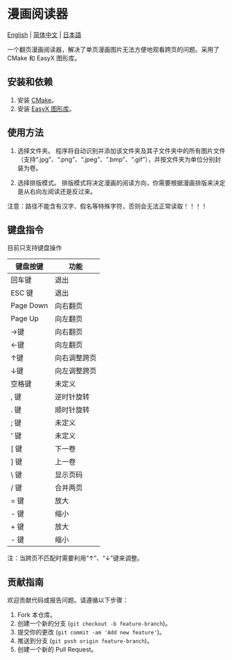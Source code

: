 # 漫画阅读器
 
[English](README_EN.md) | [简体中文](README_CN.md) | [日本語](README_JP.md)

一个翻页漫画阅读器，解决了单页漫画图片无法方便地观看跨页的问题。采用了 CMake 和 EasyX 图形库。

## 安装和依赖

1. 安装 [CMake](https://cmake.org/download/)。
2. 安装 [EasyX 图形库](http://www.easyx.cn/)。

## 使用方法

1. 选择文件夹。
程序将自动识别并添加该文件夹及其子文件夹中的所有图片文件（支持“.jpg”、“.png”、“.jpeg”、“.bmp”、“.gif”），并按文件夹为单位分别封装为卷。

2. 选择排版模式。
排版模式将决定漫画的阅读方向，你需要根据漫画排版来决定是从右向左阅读还是反过来。

注意：路径不能含有汉字、假名等特殊字符，否则会无法正常读取！！！！

## 键盘指令

目前只支持键盘操作

| 键盘按键  | 功能       |
| -------- | ---------- |
| 回车键    | 退出       |
| ESC 键   | 退出       |
| Page Down| 向右翻页   |
| Page Up  | 向左翻页   |
| →键      | 向右翻页   |
| ←键      | 向左翻页    |
| ↑键      | 向右调整跨页   |
| ↓键      | 向左调整跨页   |
| 空格键   | 未定义      |
| , 键     | 逆时针旋转 |
| . 键     | 顺时针旋转 |
| ; 键     | 未定义     |
| ' 键     | 未定义     |
| [ 键     | 下一卷     |
| ] 键     | 上一卷     |
| \ 键     | 显示页码   |
| / 键     | 合并两页   |
| = 键     | 放大       |
| - 键     | 缩小       |
| + 键     | 放大       |
| - 键     | 缩小       |

注：当跨页不匹配时需要利用“↑”、“↓”键来调整。

## 贡献指南

欢迎贡献代码或报告问题。请遵循以下步骤：

1. Fork 本仓库。
2. 创建一个新的分支 (`git checkout -b feature-branch`)。
3. 提交你的更改 (`git commit -am 'Add new feature'`)。
4. 推送到分支 (`git push origin feature-branch`)。
5. 创建一个新的 Pull Request。
